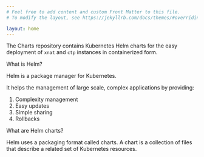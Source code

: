 ```yaml
---
# Feel free to add content and custom Front Matter to this file.
# To modify the layout, see https://jekyllrb.com/docs/themes/#overriding-theme-defaults

layout: home
---
```


The Charts repository contains Kubernetes Helm charts for the easy deployment of `xnat` and `ctp` instances in containerized form.

What is Helm?

Helm is a package manager for Kubernetes.

It helps the management of large scale, complex applications by providing:

1. Complexity management
2. Easy updates
3. Simple sharing
4. Rollbacks

What are Helm charts?

Helm uses a packaging format called charts. A chart is a collection of files that describe a related set of Kubernetes resources.
